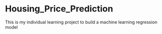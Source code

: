 # Housing_Price_Prediction
This is my individual learning project to build a machine learning regression model
